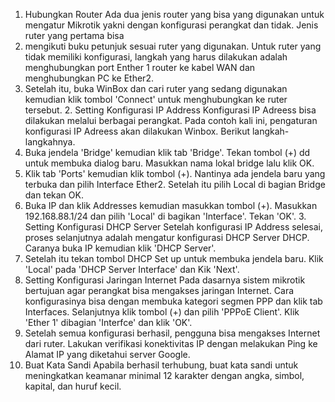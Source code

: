 1. Hubungkan Router Ada dua jenis router yang bisa yang digunakan untuk mengatur Mikrotik yakni dengan konfigurasi perangkat dan tidak. Jenis ruter yang pertama bisa 
2. mengikuti buku petunjuk sesuai ruter yang digunakan. Untuk ruter yang tidak memiliki konfigurasi, langkah yang harus dilakukan adalah menghubungkan port Enther 1 router ke kabel WAN dan menghubungkan PC ke Ether2.
3. Setelah itu, buka WinBox dan cari ruter yang sedang digunakan kemudian klik tombol 'Connect' untuk menghubungkan ke ruter tersebut. 2. Setting Konfigurasi IP Address Konfigurasi IP Adreess bisa dilakukan melalui berbagai perangkat. Pada contoh kali ini, pengaturan konfigurasi IP Adreess akan dilakukan Winbox. Berikut langkah-langkahnya.
4. Buka jendela 'Bridge' kemudian klik tab 'Bridge'. Tekan tombol (+) dd untuk membuka dialog baru. Masukkan nama lokal bridge lalu klik OK.
5. Klik tab 'Ports' kemudian klik tombol (+). Nantinya ada jendela baru yang terbuka dan pilih Interface Ether2. Setelah itu pilih Local di bagian Bridge dan tekan OK.
6. Buka IP dan klik Addresses kemudian masukkan tombol (+). Masukkan 192.168.88.1/24 dan pilih 'Local' di bagikan 'Interface'. Tekan 'OK'. 3. Setting Konfigurasi DHCP Server Setelah konfigurasi IP Address selesai, proses selanjutnya adalah mengatur konfigurasi DHCP Server DHCP. Caranya buka IP kemudian klik 'DHCP Server'.
7. Setelah itu tekan tombol DHCP Set up untuk membuka jendela baru. Klik 'Local' pada 'DHCP Server Interface' dan Kik 'Next'.
8. Setting Konfigurasi Jaringan Internet Pada dasarnya sistem mikrotik bertujuan agar perangkat bisa mengakses jaringan Internet. Cara konfigurasinya bisa dengan membuka kategori segmen PPP dan klik tab Interfaces. Selanjutnya klik tombol (+) dan pilih 'PPPoE Client'. Klik 'Ether 1' dibagian 'Interfce' dan klik 'OK'.
9. Setelah semua konfigurasi berhasil, pengguna bisa mengakses Internet dari ruter. Lakukan verifikasi konektivitas IP dengan melakukan Ping ke Alamat IP yang diketahui server Google.
10. Buat Kata Sandi Apabila berhasil terhubung, buat kata sandi untuk meningkatkan keamanar minimal 12 karakter dengan angka, simbol, kapital, dan huruf kecil.
